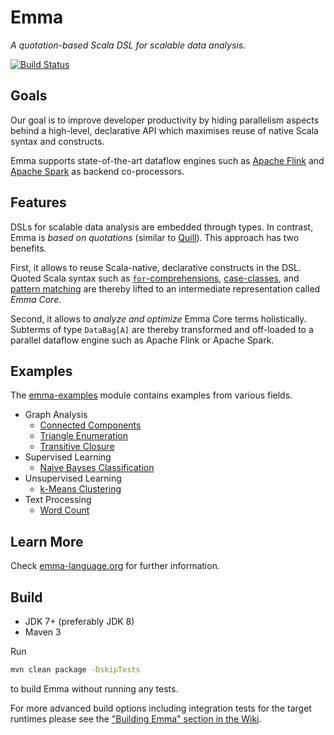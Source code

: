 # Emma

*A quotation-based Scala DSL for scalable data analysis.*

[![Build Status](https://travis-ci.org/emmalanguage/emma.svg?branch=master)](https://travis-ci.org/emmalanguage/emma)

## Goals

Our goal is to improve developer productivity by hiding parallelism aspects behind a high-level, 
declarative API which maximises reuse of native Scala syntax and constructs.

Emma supports state-of-the-art dataflow engines such as 
[Apache Flink](https://flink.apache.org/) and 
[Apache Spark](https://spark.apache.org/) as backend co-processors.

## Features

DSLs for scalable data analysis are embedded through types.
In contrast, Emma is *based on quotations* (similar to [Quill](http://getquill.io/)).
This approach has two benefits.

First, it allows to reuse Scala-native, declarative constructs in the DSL.
Quoted Scala syntax such as 
[`for`-comprehensions](http://docs.scala-lang.org/tutorials/FAQ/yield.html),
[case-classes](http://docs.scala-lang.org/tutorials/tour/case-classes.html), and 
[pattern matching](http://docs.scala-lang.org/tutorials/tour/pattern-matching.html) 
are thereby lifted to an intermediate representation called *Emma Core*.

Second, it allows to *analyze and optimize* Emma Core terms holistically. 
Subterms of type `DataBag[A]` are thereby transformed and off-loaded to a parallel dataflow engine such as Apache Flink or Apache Spark.

## Examples

The [emma-examples](emma-examples/emma-examples-library/src/main/scala/org/emmalanguage/examples) module contains examples from various fields.

- Graph Analysis
  - [Connected Components](emma-examples/src/main/scala/org/emmalanguage/examples/graphs/ConnectedComponents.scala)
  - [Triangle Enumeration](emma-examples/src/main/scala/org/emmalanguage/examples/graphs/EnumerateTriangles.scala)
  - [Transitive Closure](emma-lib/src/main/scala/org/emmalanguage/lib/graphs/transitiveClosure.scala)
- Supervised Learning
  - [Naive Bayses Classification](emma-lib/src/main/scala/org/emmalanguage/lib/ml/classification/naiveBayes.scala)
- Unsupervised Learning
  - [k-Means Clustering](emma-lib/src/main/scala/org/emmalanguage/lib/ml/clustering/kMeans.scala)
- Text Processing
  - [Word Count](emma-examples/src/main/scala/org/emmalanguage/examples/text/WordCount.scala)

## Learn More

Check [emma-language.org](http://emma-language.org) for further information.

## Build

- JDK 7+ (preferably JDK 8)
- Maven 3

Run

```bash
mvn clean package -DskipTests
```

to build Emma without running any tests. 

For more advanced build options including integration tests for the target runtimes please see the ["Building Emma" section in the Wiki](../../wiki/Building-Emma).
